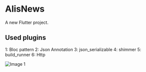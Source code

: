 # AlisNews

A new Flutter project.

## Used plugins
1: Bloc pattern
2: Json Annotation
3: json_serializable
4: shimmer
5: build_runner
6: Http


![Image 1](https://github.com/MstrZeroOne/AlisNews/blob/main/images/1.png?raw=true)
